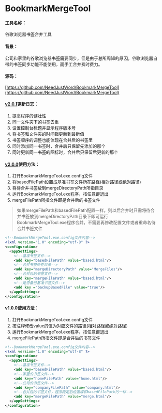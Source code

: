 # BookmarkMergeTool

#### 工具名称：

谷歌浏览器书签合并工具



#### 背景：

公司和家里的谷歌浏览器书签需要同步，但是由于总所周知的原因，谷歌浏览器自带的书签同步功能不能使用，而手工合并费时费力。



#### 源码：

[https://github.com/NeedJustWord/BookmarkMergeTool](https://github.com/NeedJustWord/BookmarkMergeTool)



#### [v2.0.1](https://github.com/NeedJustWord/BookmarkMergeTool/blob/master/Exes/BookmarkMergeTool%20v2.0.1.rar)更新日志：

1. 提高程序的健壮性
2. 同一文件夹下的书签去重
3. 设置控制台标题并显示程序版本号
4. 将书签和文件夹的时间戳更新到最新值
5. 书签顺序的调整也能体现在合并后的书签里
6. 同时添加同一书签时，合并后只保留先添加的那个
7. 同时更新同一书签的图标时，合并后只保留后更新的那个



#### [v2.0.0](https://github.com/NeedJustWord/BookmarkMergeTool/blob/master/Exes/BookmarkMergeTool%20v2.0.0.rar)使用方法：

1. 打开BookmarkMergeTool.exe.config文件
2. 将basedFilePath设置成基准书签文件所在路径(相对路径或绝对路径)
3. 将待合并书签放到mergeDirectoryPath所指目录
4. 运行BookmarkMergeTool.exe程序，按任意键退出
5. mergeFilePath所指文件即是合并后的书签文件

>如果mergeFilePath和basedFilePath配置一样，则以后合并时只需将待合并书签放到mergeDirectoryPath目录下即可运行BookmarkMergeTool.exe程序合并，不需要再修改配置文件或者重命名待合并书签文件

```xml
<!--BookmarkMergeTool.exe.config文件内容-->
<?xml version="1.0" encoding="utf-8" ?>
<configuration>
  <appSettings>
    <!--基准书签文件-->
    <add key="basedFilePath" value="based.html"/>
    <!--合并书签所在目录-->
    <add key="mergeDirectoryPath" value="MergeFiles"/>
    <!--合并后的书签文件-->
    <add key="mergeFilePath" value="based.html"/>
    <!--是否备份基准书签文件-->
    <add key ="backupBasedFile" value="true"/>
  </appSettings>
</configuration>
```



#### [v1.0.0](https://github.com/NeedJustWord/BookmarkMergeTool/blob/master/Exes/BookmarkMergeTool%20v1.0.0.rar)使用方法：

1. 打开BookmarkMergeTool.exe.config文件
2. 按注释修改value的值为对应文件的路径(相对路径或绝对路径)
3. 运行BookmarkMergeTool.exe程序，按任意键退出
4. mergeFilePath所指文件即是合并后的书签文件

```xml
<!--BookmarkMergeTool.exe.config文件内容-->
<?xml version="1.0" encoding="utf-8" ?>
<configuration>
  <appSettings>
    <!--基准书签文件-->
    <add key="basedFilePath" value="based.html"/>
    <!--家里的书签文件-->
    <add key="homeFilePath" value="home.html"/>
    <!--公司的书签文件-->
    <add key="companyFilePath" value="company.html"/>
    <!--合并后的书签文件，程序稳定后设置成和basedFilePath的一样-->
    <add key="mergeFilePath" value="merge.html"/>
  </appSettings>
</configuration>
```


